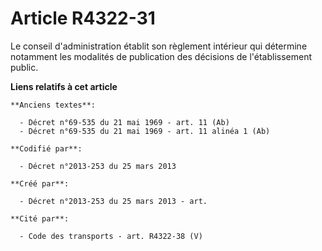 # Article R4322-31

Le conseil d'administration établit son règlement intérieur qui détermine notamment les modalités de publication des
décisions de l'établissement public.

**Liens relatifs à cet article**

	**Anciens textes**:

	  - Décret n°69-535 du 21 mai 1969 - art. 11 (Ab)
	  - Décret n°69-535 du 21 mai 1969 - art. 11 alinéa 1 (Ab)

	**Codifié par**:

	  - Décret n°2013-253 du 25 mars 2013

	**Créé par**:

	  - Décret n°2013-253 du 25 mars 2013 - art.

	**Cité par**:

	  - Code des transports - art. R4322-38 (V)
